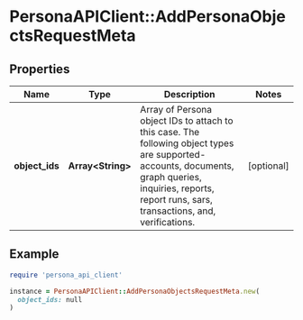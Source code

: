 # PersonaAPIClient::AddPersonaObjectsRequestMeta

## Properties

| Name | Type | Description | Notes |
| ---- | ---- | ----------- | ----- |
| **object_ids** | **Array&lt;String&gt;** | Array of Persona object IDs to attach to this case. The following object types are supported- accounts, documents, graph queries, inquiries, reports, report runs, sars, transactions, and, verifications. | [optional] |

## Example

```ruby
require 'persona_api_client'

instance = PersonaAPIClient::AddPersonaObjectsRequestMeta.new(
  object_ids: null
)
```

